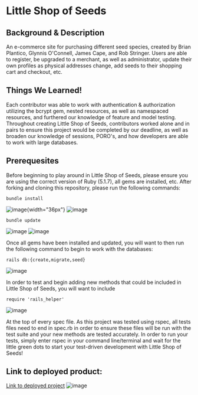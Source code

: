 # Little Shop of Seeds

## Background & Description

An e-commerce site for purchasing different seed species, created by Brian Plantico, Glynnis O'Connell, James Cape, and Rob Stringer. Users are able to register, be upgraded to a merchant, as well as administrator, update their own profiles as physical addresses change, add seeds to their shopping cart and checkout, etc.

## Things We Learned!

Each contributor was able to work with authentication & authorization utilizing the bcrypt gem, nested resources, as well as namespaced resources, and furthered our knowledge of feature and model testing. Throughout creating Little Shop of Seeds, contributors worked alone and in pairs to ensure this project would be completed by our deadline, as well as broaden our knowledge of sessions, PORO's, and how developers are able to work with large databases.  

## Prerequesites

Before beginning to play around in Little Shop of Seeds, please ensure you are using the correct version of Ruby (5.1.7), all gems are installed, etc. After forking and cloning this repository, please run the following commands:

```
bundle install
```
![image](https://user-images.githubusercontent.com/46202598/58635354-e801e400-82aa-11e9-84c5-cb2556c4ffd9.png){width="36px"}
![image](https://user-images.githubusercontent.com/46202598/58635415-0ec01a80-82ab-11e9-94c1-e319cd79b5dd.png)

```
bundle update
```
![image](https://user-images.githubusercontent.com/46202598/58635480-3b743200-82ab-11e9-9a52-dc36ece468a8.png)
![image](https://user-images.githubusercontent.com/46202598/58635442-27c8cb80-82ab-11e9-8365-e33484533eff.png)

Once all gems have been installed and updated, you will want to then run the following command to begin to work with the databases:

```
rails db:{create,migrate,seed}
```
![image](https://user-images.githubusercontent.com/46202598/58635729-d66d0c00-82ab-11e9-8ccf-225c8337f318.png)

In order to test and begin adding new methods that could be included in Little Shop of Seeds, you will want to include

```
require 'rails_helper'
```
![image](https://user-images.githubusercontent.com/46202598/58635779-f56b9e00-82ab-11e9-9111-8105e16a2d14.png)


At the top of every spec file. As this project was tested using rspec, all tests files need to end in spec.rb in order to ensure these files will be run with the test suite and your new methods are tested accurately. In order to run your tests, simply enter rspec in your command line/terminal and wait for the little green dots to start your test-driven development with Little Shop of Seeds!

## Link to deployed product:

[Link to deployed project](https://secret-beach-64798.herokuapp.com/)
![image](https://user-images.githubusercontent.com/46202598/58635841-2350e280-82ac-11e9-95b4-e7aa28ff1fbb.png)
